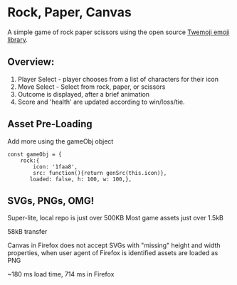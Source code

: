 # Rock, Paper, Canvas


A simple game of rock paper scissors using the open source [Twemoji emoji library](https://twemoji.twitter.com/). 

## Overview:
1. Player Select - player chooses from a list of characters for their icon
2. Move Select - Select from rock, paper, or scissors
3. Outcome is displayed, after a brief animation
4. Score and 'health' are updated according to win/loss/tie.

## Asset Pre-Loading

Add more using the gameObj object

```
const gameObj = {
    rock:{
        icon: '1faa8',
        src: function(){return genSrc(this.icon)},
       loaded: false, h: 100, w: 100,},

```

## SVGs, PNGs, OMG!

Super-lite, local repo is just over 500KB 
Most game assets just over 1.5kB

58kB transfer

Canvas in Firefox does not accept SVGs with "missing" height and width properties, when user agent of Firefox is identified assets are loaded as PNG

~180 ms load time, 714 ms in Firefox


